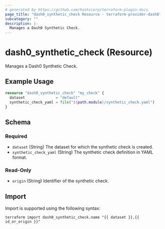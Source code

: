```yaml
---
# generated by https://github.com/hashicorp/terraform-plugin-docs
page_title: "dash0_synthetic_check Resource - terraform-provider-dash0"
subcategory: ""
description: |-
  Manages a Dash0 Synthetic Check.
---
```


# dash0_synthetic_check (Resource)

Manages a Dash0 Synthetic Check.

## Example Usage

```terraform
resource "dash0_synthetic_check" "my_check" {
  dataset              = "default"
  synthetic_check_yaml = file("${path.module}/synthetic_check.yaml")
}
```

<!-- schema generated by tfplugindocs -->
## Schema

### Required

- `dataset` (String) The dataset for which the synthetic check is created.
- `synthetic_check_yaml` (String) The synthetic check definition in YAML format.

### Read-Only

- `origin` (String) Identifier of the synthetic check.

## Import

Import is supported using the following syntax:

```shell
terraform import dash0_synthetic_check.name "{{ dataset }},{{ id_or_origin }}"
```
